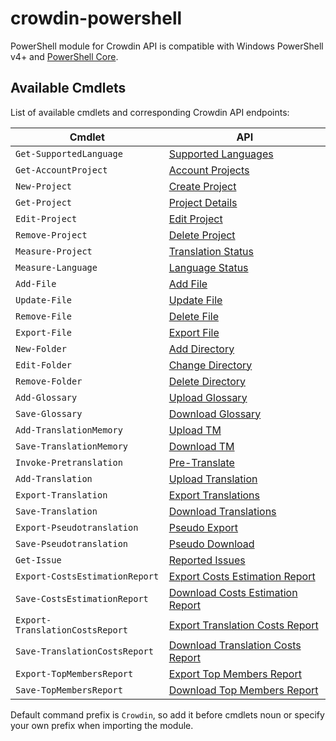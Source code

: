 # crowdin-powershell
PowerShell module for Crowdin API is compatible with Windows PowerShell v4+ and [PowerShell Core](https://github.com/PowerShell/PowerShell#get-powershell).

## Available Cmdlets
List of available cmdlets and corresponding Crowdin API endpoints:

Cmdlet | API
------ | ---
`Get-SupportedLanguage` | [Supported Languages](https://support.crowdin.com/api/supported-languages/)
`Get-AccountProject` | [Account Projects](https://support.crowdin.com/api/get-projects/)
`New-Project` | [Create Project](https://support.crowdin.com/api/create-project/)
`Get-Project` | [Project Details](https://support.crowdin.com/api/info/)
`Edit-Project` | [Edit Project](https://support.crowdin.com/api/edit-project/)
`Remove-Project` | [Delete Project](https://support.crowdin.com/api/delete-project/)
`Measure-Project` | [Translation Status](https://support.crowdin.com/api/status/)
`Measure-Language` | [Language Status](https://support.crowdin.com/api/language-status/)
`Add-File` | [Add File](https://support.crowdin.com/api/add-file/)
`Update-File` | [Update File](https://support.crowdin.com/api/update-file/)
`Remove-File` | [Delete File](https://support.crowdin.com/api/delete-file/)
`Export-File` | [Export File](https://support.crowdin.com/api/export-file/)
`New-Folder` | [Add Directory](https://support.crowdin.com/api/add-directory/)
`Edit-Folder` | [Change Directory](https://support.crowdin.com/api/change-directory/)
`Remove-Folder` | [Delete Directory](https://support.crowdin.com/api/delete-directory/)
`Add-Glossary` | [Upload Glossary](https://support.crowdin.com/api/upload-glossary/)
`Save-Glossary` | [Download Glossary](https://support.crowdin.com/api/download-glossary/)
`Add-TranslationMemory` | [Upload TM](https://support.crowdin.com/api/upload-tm/)
`Save-TranslationMemory` | [Download TM](https://support.crowdin.com/api/download-tm/)
`Invoke-Pretranslation` | [Pre-Translate](https://support.crowdin.com/api/pre-translate/)
`Add-Translation` | [Upload Translation](https://support.crowdin.com/api/upload-translation/)
`Export-Translation` | [Export Translations](https://support.crowdin.com/api/export/)
`Save-Translation` | [Download Translations](https://support.crowdin.com/api/download/)
`Export-Pseudotranslation` | [Pseudo Export](https://support.crowdin.com/api/pseudo-export/)
`Save-Pseudotranslation` | [Pseudo Download](https://support.crowdin.com/api/pseudo-download/)
`Get-Issue` | [Reported Issues](https://support.crowdin.com/api/issues/)
`Export-CostsEstimationReport` | [Export Costs Estimation Report](https://support.crowdin.com/api/export-costs-estimation-report/)
`Save-CostsEstimationReport` | [Download Costs Estimation Report](https://support.crowdin.com/api/download-costs-estimation-report/)
`Export-TranslationCostsReport` | [Export Translation Costs Report](https://support.crowdin.com/api/export-translation-costs-report/)
`Save-TranslationCostsReport` | [Download Translation Costs Report](https://support.crowdin.com/api/download-translation-costs-report/)
`Export-TopMembersReport` | [Export Top Members Report](https://support.crowdin.com/api/export-top-members-report/)
`Save-TopMembersReport` | [Download Top Members Report](https://support.crowdin.com/api/download-top-members-report/)

Default command prefix is `Crowdin`, so add it before cmdlets noun or specify your own prefix when importing the module.
